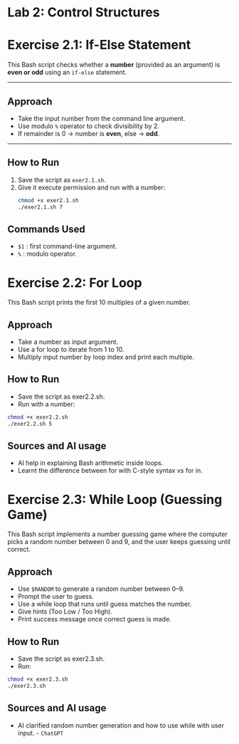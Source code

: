 # Lab 2: Control Structures

# Exercise 2.1: If-Else Statement
This Bash script checks whether a **number** (provided as an argument) is **even or odd** using an `if-else` statement.  

---
## Approach
- Take the input number from the command line argument.  
- Use modulo `%` operator to check divisibility by 2.  
- If remainder is 0 → number is **even**, else → **odd**.  

---

## How to Run
1. Save the script as `exer2.1.sh`.  
2. Give it execute permission and run with a number:  
   ```bash
   chmod +x exer2.1.sh
   ./exer2.1.sh 7
   ```
## Commands Used

- `$1` : first command-line argument.
- `%` : modulo operator.

# Exercise 2.2: For Loop

This Bash script prints the first 10 multiples of a given number.

## Approach

- Take a number as input argument.
- Use a for loop to iterate from 1 to 10.
- Multiply input number by loop index and print each multiple.

## How to Run

- Save the script as exer2.2.sh.
- Run with a number:
```bash
chmod +x exer2.2.sh
./exer2.2.sh 5
```

## Sources and AI usage

- AI help in explaining Bash arithmetic inside loops.
- Learnt the difference between for with C-style syntax vs for in.

# Exercise 2.3: While Loop (Guessing Game)

This Bash script implements a number guessing game where the computer picks a random number between 0 and 9, and the user keeps guessing until correct.

## Approach

- Use `$RANDOM` to generate a random number between 0–9.
- Prompt the user to guess.
- Use a while loop that runs until guess matches the number.
- Give hints (Too Low / Too High).
- Print success message once correct guess is made.

## How to Run

- Save the script as exer2.3.sh.
- Run:
```bash
chmod +x exer2.3.sh
./exer2.3.sh
```

## Sources and AI usage

- AI clarified random number generation and how to use while with user input. - `ChatGPT`
